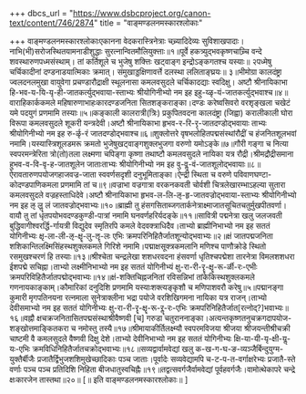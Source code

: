 +++
dbcs_url = "https://www.dsbcproject.org/canon-text/content/746/2874"
title = "वाङ्मण्डलनमस्कारश्लोकाः"

+++
वाङ्मण्डलनमस्कारश्लोकाःएकानना वेदकरास्त्रिनेत्राः
चच्र्यादिदेव्यः सुविशाखपादाः।नाभि(भी)सरोजस्थितयामनाडीशुद्धाः
सुरत्नान्वितमौलियुक्त्ताः॥१॥पूर्वे हकत्र्युद्भवकृष्णचाच्र्चि
वन्दे शवस्थारुणपध्मसंस्थाम्। तां कर्तिशूले च
भुजेषु शक्त्तिः खट्वाङ्ग इन्द्रोऽङ्कगतश्च यस्याः॥ २पध्मेषु चर्चिकादीनां
दण्डनाडयात्मिकाः क्रमात्। संमुखाड्डक्षिणावर्त्ते
दलस्था ललिताङ्घ्रयः॥ ३॥भीमोग्रा कालदंष्ट्रा
ज्वलदनलमुखा वायुवेगा प्रचण्डारौद्राक्षी स्थूलनासा
कमलवसुदले चर्चिकादद्याः स्वदिक्षु। अष्टौ श्रीनायिकाभा
हि-भव-य-यि-यृ-ही-जातकर्त्युद्भवाया-स्ताभ्यः श्रीयोगिनीभ्यो
नम इह इहु-य्ळृ-यं-जातकर्त्युद्भवाश्च॥४॥वाराहिकार्ककमले
महिषारुणाभाहःकारदण्डजनिता
सितशङ्कराङ्का।दण्डः करेष्वसिवरो
वरशृङ्खला चखेटं यमे पदयुगं
प्रणमामि तस्याः॥५॥कङ्काली कालरात्री(त्रिः) प्रकुपितवदना कालदंष्ट्रा
(जिह्वा) करालीकाली घोरा विरूपा
कमलवसुदले शूकरी यन्त्रदेवी।अष्टौ श्रीनायिकाभा
हृभव-र-रि-रृ-जातदण्डोद्भवायाः ताभ्यः श्रीयोगिनीभ्यो
नम इह रु-र्ळृ-रं जातदण्डोद्भवाश्च॥६॥शुक्लोत्तरे वृषभलोहितपद्मसंस्थांरौद्रीं च हंजनितशूलभवां
नमामि।यस्यास्त्रिशूलडमरू
क्रमतो भुजेषुखट्वाङ्गशुक्लभुजगा
वरुणो यमोऽङ्के॥७॥गौरी गङ्गा च नित्या
स्वपरमन्त्रेरिता त्रो(तो)तला लक्ष्मणा चपिङ्गा कृष्णा तथाष्टौ
कमलवसुदले नायिका यत्र रौद्री।श्रीमद्रौद्रीसमाना
हुभव-व-वि-वृ-ह-जातशूलेन जाताःताभ्यः श्रीयोगिनीभ्यो
नम इह वु-वॢ-वं-जातशूलोद्भवायाः॥८॥ऐरावतारुणपयोजगहाजवज्र-जाता स्ववर्णसदृशी
दनुभूमिताङ्का।ऐन्द्री स्थिता
च वरुणे पविवाणघण्टा-कोदण्डपाणिकमला
प्रणमामि तां च॥९॥वज्राभा वज्रगात्रा
वरकनकवती चोर्वशी चित्रलेखारम्भाऽहल्या सुतारा
कमलवसुदले वज्रहस्ताधिदेवे।अष्टौ श्रीनायिकाभा
हृभव-ल-लि-ऌ-हृ-जातवज्रोद्भवाया-स्ताभ्यः श्रीयोगिनीभ्यो
नम इह ऌ लॣ लं जातवज्रोद्भवाभ्यः॥१०॥ब्राह्मी तु हंसगसिताब्जगतार्कनेत्राक्ष्माजातसूचितचतुर्मुखपीतवर्णा।वायौ तु तां धृतपयोभवदण्डकुण्डी-पात्रां नमामि घनवर्णहरिर्यदङ्के॥११॥सावित्री पद्मनेत्रा
खलु जलजवती बुद्धिवागीश्वरर्द्धि-र्गायत्री विद्युदेव
स्मृतिरपि कमले वेदवक्त्राधिदैव।ताभ्यो ब्राह्मीनिभाभ्यो
नम इह सततं योगिनीभ्यः क्षृ-ला-ली-ऌ-क्षॄ-लु-ॡ-लः
एभिः क्रमपरिनिहितैर्जातशून्योद्भवाभ्यः॥२॥क्षं जातपद्मजनिता
शशिकान्तिलक्ष्मिसिंहस्थशुक्लकमले
गिरिशे नमामि।पद्माक्षसूक्त्रकमलानि
मणिश्च पाणौक्रोडे स्थितो रसमुखश्चरणं
हि तस्याः॥१३॥श्रीश्चेता चन्द्रलेखा
शशधरवदना हंसवर्णा धृतिश्चपद्मेशा तारनेत्रा
विमलशशधरा ईशपद्मे सचिह्ना।ताभ्यो लक्ष्मीनिभाभ्यो
नम इह सततं योगिनीभ्यं क्षु-रा-री-रॄ-क्षॄ-रू-र्ळी-रः-एभीः
क्रमपरिविहितैर्जातपद्मोद्भवाभ्यः॥१४॥क्षं-शक्तिचिह्नजनितां
रविसन्निभां तांकेकिस्थशुक्लकमले
गणनायकाङ्काम्।कौमारिकां दनुदिशि
प्रणमामि यस्याःशक्त्यङ्कृशौ च
मणिपाशवरौ करेषु॥५॥पद्मानङ्गा कुमारी
मृगपतिनयना रत्नमाला सुनेत्राक्लीना भद्रा पयोजे
वरशिखिगमना नायिका यत्र राजन्।ताभ्यो देवीसमाभ्यो
नम इह सततं योगिनीभ्यः क्षु-रा-री-रॄ-क्षॄ-रू-रॣ-रः-एभिः
क्रमपरिनिहितैर्जात[रत्नोद्?]भवाभ्यः॥१६॥वह्नौ क्षचक्रजनितासितपद्मसंस्थाश्रीवैष्णवी [च] गरुडा चतुराननाङ्का।अत्यन्तकृष्णतनुचक्रगदापयोज-शङ्खोत्तमाङ्कितकरा
च नमोस्तु तस्यै॥१७॥श्रीमायाकीर्तिलक्ष्म्यौ
स्वपरमविजया श्रीजया श्रीजयन्तीश्रीचक्री चाष्टमी
वै कमलसुदले वैष्णवी दिक्षु देशे।ताभ्यो देवीनिभाभ्यो
नम इह सततं योगिनीभ्यः क्षि-या-यी-यृ-क्षी-यॢ-यः-एभिः
क्रमविधिनिहितैर्जातचक्रोद्भवाभ्यः॥१८॥सव्यद्वार्वामवेद्यां
खलु क-ख-ग-घ-ङ-व्यञ्जैर्बिन्दुयुग्म-युक्तैर्बीजैः प्रजातैर्द्विभुजशशिमुखेच्छादिकाः
पञ्च जाताः।पूर्वादेः सव्यवेद्यामपि
च-ट-प-त-वर्गाक्षरेभ्यः प्रजातै-स्ते वर्णाः पञ्च
पञ्च प्रतिदिशि निहिता बीजधातुस्वचिह्नैः॥१९॥तद्वत्सवर्गजैर्वामवेद्यां
पूर्वहवर्गजैः।वामोत्थेकापरे चन्द्रे
क्षःकारजेन तास्तथा॥२०॥
[॥ इति वाङ्मण्डलनमस्कारश्लोकाः॥
]
